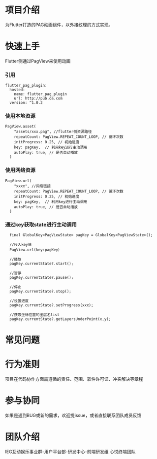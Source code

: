 # 项目介绍
为Flutter打造的PAG动画组件，以外接纹理的方式实现。

# 快速上手
Flutter侧通过PagView来使用动画

### 引用
```
flutter_pag_plugin:
  hosted:
    name: flutter_pag_plugin
    url: http://pub.oa.com
  version: ^1.0.2
```

### 使用本地资源
```
PagView.asset(
    "assets/xxx.pag", //flutter侧资源路径
    repeatCount: PagView.REPEAT_COUNT_LOOP, // 循环次数
    initProgress: 0.25, // 初始进度
    key: pagKey,  // 利用key进行主动调用
    autoPlay: true, // 是否自动播放
  )
```
### 使用网络资源
```
PagView.url(
    "xxxx", //网络链接
    repeatCount: PagView.REPEAT_COUNT_LOOP, // 循环次数
    initProgress: 0.25, // 初始进度
    key: pagKey,  // 利用key进行主动调用
    autoPlay: true, // 是否自动播放
  )
```
### 通过key获取state进行主动调用
```
  final GlobalKey<PagViewState> pagKey = GlobalKey<PagViewState>();
  
  //传入key值
  PagView.url(key:pagKey）
  
  //播放
  pagKey.currentState?.start();
  
  //暂停
  pagKey.currentState?.pause();  
  
  //停止
  pagKey.currentState?.stop();  
  
  //设置进度
  pagKey.currentState?.setProgress(xxx);
  
  //获取坐标位置的图层名list
  pagKey.currentState?.getLayersUnderPoint(x,y);
```
# 常见问题

# 行为准则
项目在代码协作方面需遵循的责任、范围、软件许可证、冲突解决等章程

# 参与协同
如果是遇到BUG或新的需求，欢迎提issue，或者直接联系团队成员反馈


# 团队介绍
IEG互动娱乐事业群-用户平台部-研发中心-前端研发组
心悦终端团队
